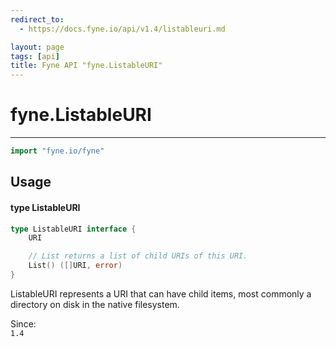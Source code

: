 ```yaml
---
redirect_to:
  - https://docs.fyne.io/api/v1.4/listableuri.md

layout: page
tags: [api]
title: Fyne API "fyne.ListableURI"
---
```



# fyne.ListableURI
---
```go
import "fyne.io/fyne"
```

## Usage

#### type ListableURI

```go
type ListableURI interface {
	URI

	// List returns a list of child URIs of this URI.
	List() ([]URI, error)
}
```

ListableURI represents a URI that can have child items, most commonly a directory on disk in the native filesystem.


<div class="since">Since: <code>
1.4</code></div>
